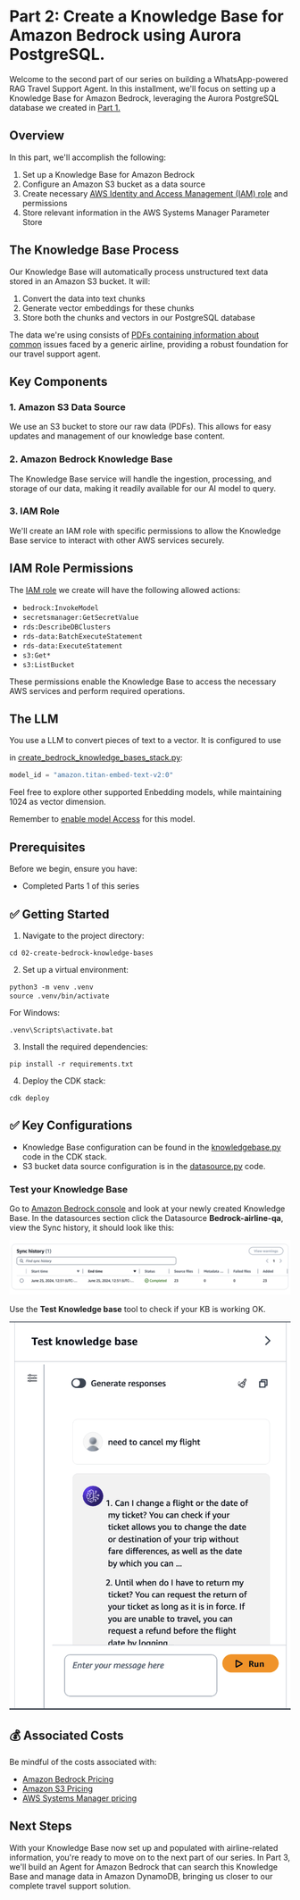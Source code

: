 # Part 2: Create a Knowledge Base for Amazon Bedrock using Aurora PostgreSQL. 

Welcome to the second part of our series on building a WhatsApp-powered RAG Travel Support Agent. In this installment, we'll focus on setting up a Knowledge Base for Amazon Bedrock, leveraging the Aurora PostgreSQL database we created in [Part 1.](https://github.com/build-on-aws/rag-postgresql-agent-bedrock/tree/main/01-create-aurora-pgvector#readme)


## Overview

In this part, we'll accomplish the following:

1. Set up a Knowledge Base for Amazon Bedrock
2. Configure an Amazon S3 bucket as a data source
3. Create necessary [AWS Identity and Access Management (IAM) role](https://docs.aws.amazon.com/bedrock/latest/userguide/knowledge-base-create.html#kb-create-security) and permissions
4. Store relevant information in the AWS Systems Manager Parameter Store

## The Knowledge Base Process

Our Knowledge Base will automatically process unstructured text data stored in an Amazon S3 bucket. It will:

1. Convert the data into text chunks
2. Generate vector embeddings for these chunks
3. Store both the chunks and vectors in our PostgreSQL database

The data we're using consists of [PDFs containing information about common](https://github.com/build-on-aws/rag-postgresql-agent-bedrock/tree/main/02-create-bedrock-knowledge-bases/airline-qa-base/PDF) issues faced by a generic airline, providing a robust foundation for our travel support agent.

## Key Components

### 1. Amazon S3 Data Source

We use an S3 bucket to store our raw data (PDFs). This allows for easy updates and management of our knowledge base content.

### 2. Amazon Bedrock Knowledge Base

The Knowledge Base service will handle the ingestion, processing, and storage of our data, making it readily available for our AI model to query.

### 3. IAM Role

We'll create an IAM role with specific permissions to allow the Knowledge Base service to interact with other AWS services securely.

## IAM Role Permissions

The [IAM role](https://github.com/build-on-aws/rag-postgresql-agent-bedrock/blob/main/02-create-bedrock-knowledge-bases/kb_role/create_role.py) we create will have the following allowed actions:

- `bedrock:InvokeModel`
- `secretsmanager:GetSecretValue`
- `rds:DescribeDBClusters`
- `rds-data:BatchExecuteStatement`
- `rds-data:ExecuteStatement`
- `s3:Get*`
- `s3:ListBucket`

These permissions enable the Knowledge Base to access the necessary AWS services and perform required operations.


## The LLM 

You use a LLM to convert pieces of text to a vector. It is configured to use 


in [create_bedrock_knowledge_bases_stack.py](./create_bedrock_knowledge_bases/create_bedrock_knowledge_bases_stack.py):
```python
model_id = "amazon.titan-embed-text-v2:0"
```

Feel free to explore other supported Enbedding models, while maintaining 1024 as vector dimension.

Remember to [enable model Access](https://docs.aws.amazon.com/bedrock/latest/userguide/model-access.html) for this model.


## Prerequisites

Before we begin, ensure you have:

- Completed Parts 1 of this series


## ✅ Getting Started

1. Navigate to the project directory:
```
cd 02-create-bedrock-knowledge-bases
```

2. Set up a virtual environment:
```
python3 -m venv .venv
source .venv/bin/activate
```
For Windows:
```
.venv\Scripts\activate.bat
```

3. Install the required dependencies:
```
pip install -r requirements.txt
```

4. Deploy the CDK stack:
```
cdk deploy
```

## ✅ Key Configurations

- Knowledge Base configuration can be found in the [knowledgebase.py](https://github.com/build-on-aws/rag-postgresql-agent-bedrock/blob/main/02-create-bedrock-knowledge-bases/knowledge_base/knowledgebase.py) code in the CDK stack.
- S3 bucket data source configuration is in the [datasource.py](https://github.com/build-on-aws/rag-postgresql-agent-bedrock/blob/main/02-create-bedrock-knowledge-bases/knowledge_base/datasource.py) code.


### Test your Knowledge Base

Go to [Amazon Bedrock console](https://us-east-1.console.aws.amazon.com/bedrock/home?region=us-east-1#/knowledge-bases/) and look at your newly created Knowledge Base. In the datasources section click the Datasource **Bedrock-airline-qa**, view the Sync history, it should look like this:

![alt text](data_source.png)

Use the **Test Knowledge base** tool to check if your KB is working OK.


![alt text](test_kb.png)


## 💰 Associated Costs

Be mindful of the costs associated with:

- [Amazon Bedrock Pricing](https://aws.amazon.com/bedrock/pricing/)
- [Amazon S3 Pricing](https://aws.amazon.com/s3/pricing/)
- [AWS Systems Manager pricing](https://aws.amazon.com/systems-manager/pricing/)

## Next Steps

With your Knowledge Base now set up and populated with airline-related information, you're ready to move on to the next part of our series. In Part 3, we'll build an Agent for Amazon Bedrock that can search this Knowledge Base and manage data in Amazon DynamoDB, bringing us closer to our complete travel support solution.
